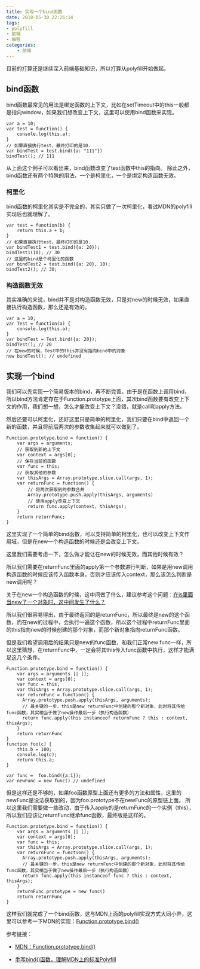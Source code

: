 ```yaml
---
title: 实现一个bind函数
date: 2018-05-30 22:26:14
tags:
- polyfill
- 前端
- 编程
categories: 
    - 前端
---
```

目前的打算还是继续深入前端基础知识，所以打算从polyfill开始做起。
## bind函数 ##
bind函数最常见的用法是绑定函数的上下文，比如在setTimeout中的this一般都是指向window，如果我们想改变上下文，这里可以使用bind函数来实现。
```
var a = 10;
var test = function() {
    console.log(this.a);
}
// 如果直接执行test，最终打印的是10.
var bindTest = test.bind({a: "111"})
bindTest(); // 111
```
从上面这个例子可以看出来，bind函数改变了test函数中this的指向。
除此之外，bind函数还有两个特殊的用法，一个是柯里化，一个是绑定构造函数无效。
<!-- more -->
### 柯里化 ###
bind函数的柯里化其实是不完全的，其实只做了一次柯里化，看过MDN的polyfill实现后也就理解了。
```
var test = function(b) {
    return this.a + b;
}
// 如果直接执行test，最终打印的是10.
var bindTest1 = test.bind({a: 20});
bindTest1(10); // 30
// 这里的bind是个柯里化的函数
var bindTest2 = test.bind({a: 20}, 10);
bindTest2(); // 30;
```
### 构造函数无效 ###
其实准确的来说，bind并不是对构造函数无效，只是对new的时候无效，如果直接执行构造函数，那么还是有效的。
```
var a = 10;
var Test = function(a) {
    console.log(this.a);
}
var bindTest = Test.bind({a: 20});
bindTest(); // 20
// 在new的时候，Test中的this并没有指向bind中的对象
new bindTest(); // undefined
```
## 实现一个bind ##
我们可以先实现一个简易版本的bind，再不断完善。由于是在函数上调用bind，所以bind方法肯定存在于Function.prototype上面，其次bind函数要有改变上下文的作用，我们想一想，怎么才能改变上下文？没错，就是call和apply方法。

然后还要可以柯里化，还好这里只是简单的柯里化，我们只要在bind中返回一个新的函数，并且将前后两次的参数收集起来就可以做到了。
```
Function.prototype.bind = function() {
    var args = arguments;
    // 获取到新的上下文
    var context = args[0];
    // 保存当前的函数
    var func = this;
    // 获取其他的参数
    var thisArgs = Array.prototype.slice.call(args, 1);
    var returnFunc = function() {
        // 将两次获取到的参数合并
        Array.prototype.push.apply(thisArgs, arguments)
        // 使用apply改变上下文
        return func.apply(context, thisArgs);
    }
    return returnFunc;
}
```
这里实现了一个简单的bind函数，可以支持简单的柯里化，也可以改变上下文作用域，但是在new一个构造函数的时候还是会改变上下文。

这里我们需要考虑一下，怎么做才能让在new的时候无效，而其他时候有效？

所以我们需要在returnFunc里面的apply第一个参数进行判断，如果是用new调用构造函数的时候应该传入函数本身，否则才应该传入context，那么该怎么判断是new调用呢？

关于在new一个构造函数的时候，这中间做了什么，建议参考这个问题：[在js里面当new了一个对象时，这中间发生了什么？][1]

所以我们很容易得出，由于最终返回的是returnFunc，所以最终是new的这个函数，而在new的过程中，会执行一遍这个函数，所以这个过程中returnFunc里面的this指向new的时候创建的那个对象，而那个新对象指向returnFunc函数。

但是我们希望调用后的结果只是new的func函数，和我们正常new func一样，所以这里猜想，在returnFunc中，一定会将其this传入func函数中执行，这样才能满足这几个条件。
```
Function.prototype.bind = function() {
    var args = arguments || [];
    var context = args[0];
    var func = this;
    var thisArgs = Array.prototype.slice.call(args, 1);
  	var returnFunc = function() {
      Array.prototype.push.apply(thisArgs, arguments);
      // 最关键的一步，this是new returnFunc中创建的那个新对象，此时将其传给func函数，其实相当于做了new操作最后一步（执行构造函数）
      return func.apply(this instanceof returnFunc ? this : context, thisArgs);
    }
    return returnFunc
}
function foo(c) {
    this.b = 100;
    console.log(c);
    return this.a;
}

var func =  foo.bind({a:1});
var newFunc = new func() // undefined
```
但是这样还是不够的，如果foo函数原型上面还有更多的方法和属性，这里的newFunc是没法获取到的，因为foo.prototype不在newFunc的原型链上面。
所以这里我们需要做一些改动，由于传入apply的是returnFunc的一个实例（this），所以我们应该让returnFunc继承func函数，最终版是这样的。
```
Function.prototype.bind = function() {
    var args = arguments || [];
    var context = args[0];
    var func = this;
    var thisArgs = Array.prototype.slice.call(args, 1);
    var returnFunc = function() {
      Array.prototype.push.apply(thisArgs, arguments);
      // 最关键的一步，this是new returnFunc中创建的那个新对象，此时将其传给func函数，其实相当于做了new操作最后一步（执行构造函数）
      return func.apply(this instanceof func ? this : context, thisArgs);
    }
    returnFunc.prototype = new func()
    return returnFunc
}
```
这样我们就完成了一个bind函数，这与MDN上面的polyfill实现方式大同小异，这里可以参考一下MDN的实现：[Function.prototype.bind()][2]

参考链接：
+ [MDN：Function.prototype.bind()
][2]
+ [手写bind()函数，理解MDN上的标准Polyfill][3]


  [1]: https://segmentfault.com/q/1010000006670906
  [2]: https://developer.mozilla.org/zh-CN/docs/Web/JavaScript/Reference/Global_Objects/Function/bind
  [3]: https://blog.csdn.net/u010552788/article/details/50850453